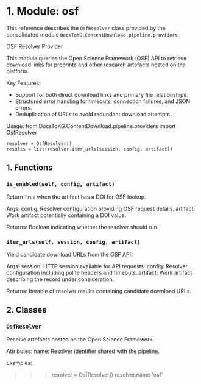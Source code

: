 # 1. Module: osf

This reference describes the ``OsfResolver`` class provided by the consolidated module ``DocsToKG.ContentDownload.pipeline.providers``.

OSF Resolver Provider

This module queries the Open Science Framework (OSF) API to retrieve download
links for preprints and other research artefacts hosted on the platform.

Key Features:
- Support for both direct download links and primary file relationships.
- Structured error handling for timeouts, connection failures, and JSON errors.
- Deduplication of URLs to avoid redundant download attempts.

Usage:
    from DocsToKG.ContentDownload.pipeline.providers import OsfResolver

    resolver = OsfResolver()
    results = list(resolver.iter_urls(session, config, artifact))

## 1. Functions

### `is_enabled(self, config, artifact)`

Return ``True`` when the artifact has a DOI for OSF lookup.

Args:
config: Resolver configuration providing OSF request details.
artifact: Work artifact potentially containing a DOI value.

Returns:
Boolean indicating whether the resolver should run.

### `iter_urls(self, session, config, artifact)`

Yield candidate download URLs from the OSF API.

Args:
session: HTTP session available for API requests.
config: Resolver configuration including polite headers and timeouts.
artifact: Work artifact describing the record under consideration.

Returns:
Iterable of resolver results containing candidate download URLs.

## 2. Classes

### `OsfResolver`

Resolve artefacts hosted on the Open Science Framework.

Attributes:
name: Resolver identifier shared with the pipeline.

Examples:
>>> resolver = OsfResolver()
>>> resolver.name
'osf'
